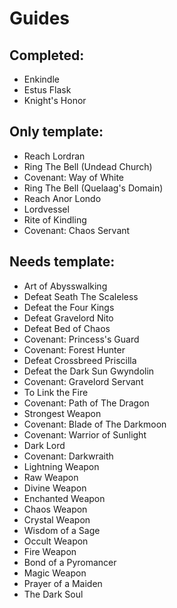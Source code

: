 # Guides

## Completed:
- Enkindle
- Estus Flask
- Knight's Honor

## Only template:
- Reach Lordran
- Ring The Bell (Undead Church)
- Covenant: Way of White
- Ring The Bell (Quelaag's Domain)
- Reach Anor Londo
- Lordvessel
- Rite of Kindling
- Covenant: Chaos Servant

## Needs template:
- Art of Abysswalking
- Defeat Seath The Scaleless
- Defeat the Four Kings
- Defeat Gravelord Nito
- Defeat Bed of Chaos
- Covenant: Princess's Guard
- Covenant: Forest Hunter
- Defeat Crossbreed Priscilla
- Defeat the Dark Sun Gwyndolin
- Covenant: Gravelord Servant
- To Link the Fire
- Covenant: Path of The Dragon
- Strongest Weapon
- Covenant: Blade of The Darkmoon
- Covenant: Warrior of Sunlight
- Dark Lord
- Covenant: Darkwraith
- Lightning Weapon
- Raw Weapon
- Divine Weapon
- Enchanted Weapon
- Chaos Weapon
- Crystal Weapon
- Wisdom of a Sage
- Occult Weapon
- Fire Weapon
- Bond of a Pyromancer
- Magic Weapon
- Prayer of a Maiden
- The Dark Soul